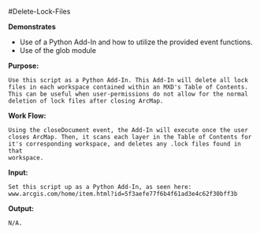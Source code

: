 #Delete-Lock-Files

**Demonstrates**
* Use of a Python Add-In and how to utilize the provided event functions.
* Use of the glob module

**Purpose:**

    Use this script as a Python Add-In. This Add-In will delete all lock
    files in each workspace contained within an MXD's Table of Contents.
    This can be useful when user-permissions do not allow for the normal
    deletion of lock files after closing ArcMap.
    
**Work Flow:**

    Using the closeDocument event, the Add-In will execute once the user
    closes ArcMap. Then, it scans each layer in the Table of Contents for
    it's corresponding workspace, and deletes any .lock files found in that
    workspace.
    
**Input:**

    Set this script up as a Python Add-In, as seen here:
    www.arcgis.com/home/item.html?id=5f3aefe77f6b4f61ad3e4c62f30bff3b
    
**Output:**

    N/A.
